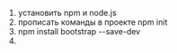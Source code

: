 1. установить npm и node.js
2. прописать команды в проекте
npm init
3. npm install bootstrap --save-dev
4. 
